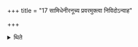 +++
title = "17 सामिधेनीरनूच्य प्रवरमुक्त्वा निविदोऽन्वाह"

+++

<details><summary>थिते</summary>

सामिधेनीरनूच्य प्रवरमुक्त्वा निविदोऽन्वाह १७
</details>
